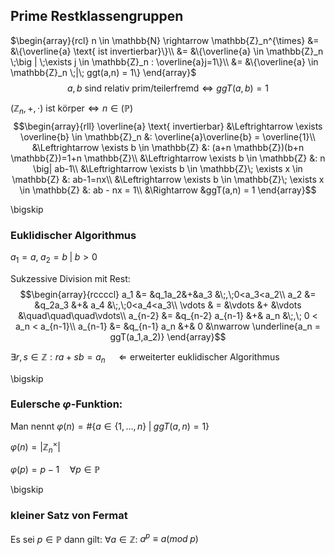 ## Prime Restklassengruppen

$\begin{array}{rcl}
n \in \mathbb{N} \rightarrow \mathbb{Z}_n^{\times} &= &\{\overline{a} \text{ ist invertierbar}\}\\
 &= &\{\overline{a} \in \mathbb{Z}_n \;\big | \;\exists j \in \mathbb{Z}_n : \overline{a}j=1\}\\
&= &\{\overline{a} \in \mathbb{Z}_n \;|\; ggt(a,n) = 1\}
\end{array}$
$$a,b \text{ sind relativ prim/teilerfremd} \Leftrightarrow ggT(a,b)=1$$

$(\mathbb{Z}_n, +, \cdot) \text{ ist körper} \Leftrightarrow n \in (\mathbb{P})$
$$\begin{array}{rll}
\overline{a} \text{ invertierbar} &\Leftrightarrow \exists \overline{b} \in \mathbb{Z}_n &: \overline{a}\overline{b} = \overline{1}\\
&\Leftrightarrow \exists b \in \mathbb{Z} &: (a+n \mathbb{Z})(b+n \mathbb{Z})=1+n \mathbb{Z}\\
&\Leftrightarrow \exists b \in \mathbb{Z} &: n \big| ab-1\\
&\Leftrightarrow \exists b \in \mathbb{Z}\; \exists x \in \mathbb{Z} &: ab-1=nx\\
&\Leftrightarrow \exists b \in \mathbb{Z}\; \exists x \in \mathbb{Z} &: ab - nx = 1\\
&\Rightarrow &ggT(a,n) = 1
\end{array}$$

\bigskip

### Euklidischer Algorithmus

$a_1 =a,\;a_2 =b \;|\; b>0$

Sukzessive Division mit Rest:
$$\begin{array}{rccccl}
a_1 &= &q_1a_2&+&a_3 &\;,\;0<a_3<a_2\\
a_2 &= &q_2a_3 &+& a_4 &\;,\;0<a_4<a_3\\
 \vdots & = &\vdots &+ &\vdots &\quad\quad\quad\vdots\\
a_{n-2} &= &q_{n-2} a_{n-1} &+& a_n &\;,\; 0 < a_n < a_{n-1}\\
a_{n-1} &= &q_{n-1} a_n &+& 0 &\nwarrow \underline{a_n = ggT(a_1,a_2)}
\end{array}$$

$\exists r,s \in \mathbb{Z} : ra+sb = a_n \quad \Leftarrow \text{erweiterter euklidischer Algorithmus}$

\bigskip

### Eulersche $\varphi$-Funktion:

Man nennt $\varphi (n) = \# \{a \in \{1,\ldots,n\}\;\big|\; ggT(a,n) = 1\}$

$\varphi (n) = \big| \mathbb{Z}_n^{\times}\big|$

$\varphi (p) = p-1 \quad \forall p \in \mathbb{P}$

\bigskip

### kleiner Satz von Fermat

Es sei $p \in \mathbb{P}$ dann gilt: $\forall a \in \mathbb{Z}:$
$a^p \equiv a (mod\;p)$

